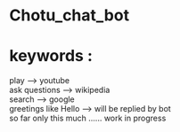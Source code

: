 # Chotu_chat_bot

# keywords :
play --> youtube
<br>
ask questions --> wikipedia
</br>
search --> google
<br>
greetings like Hello --> will be replied by bot
<br>
so far only this much ...... work in progress
